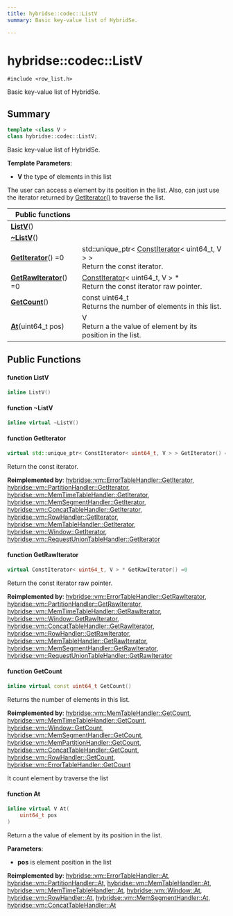 ```yaml
---
title: hybridse::codec::ListV
summary: Basic key-value list of HybridSe. 

---
```

# hybridse::codec::ListV



`#include <row_list.h>`

Basic key-value list of HybridSe. 
## Summary

```cpp
template <class V >
class hybridse::codec::ListV;
```
Basic key-value list of HybridSe. 

**Template Parameters**: 

  * **V** the type of elements in this list



The user can access a element by its position in the list. Also, can just use the iterator returned by [GetIterator()](/hybridse/usage/api/c++/Classes/classhybridse_1_1codec_1_1_list_v.md#function-getiterator) to traverse the list. 


|  Public functions|            |
| -------------- | -------------- |
|**[ListV](/hybridse/usage/api/c++/Classes/classhybridse_1_1codec_1_1_list_v.md#function-listv)**()|  |
|**[~ListV](/hybridse/usage/api/c++/Classes/classhybridse_1_1codec_1_1_list_v.md#function-~listv)**()|  |
|**[GetIterator](/hybridse/usage/api/c++/Classes/classhybridse_1_1codec_1_1_list_v.md#function-getiterator)**() =0| std::unique_ptr< [ConstIterator](/hybridse/usage/api/c++/Classes/classhybridse_1_1base_1_1_const_iterator.md)< uint64_t, V > > <br>Return the const iterator.  |
|**[GetRawIterator](/hybridse/usage/api/c++/Classes/classhybridse_1_1codec_1_1_list_v.md#function-getrawiterator)**() =0| [ConstIterator](/hybridse/usage/api/c++/Classes/classhybridse_1_1base_1_1_const_iterator.md)< uint64_t, V > * <br>Return the const iterator raw pointer.  |
|**[GetCount](/hybridse/usage/api/c++/Classes/classhybridse_1_1codec_1_1_list_v.md#function-getcount)**()| const uint64_t <br>Returns the number of elements in this list.  |
|**[At](/hybridse/usage/api/c++/Classes/classhybridse_1_1codec_1_1_list_v.md#function-at)**(uint64_t pos)| V <br>Return a the value of element by its position in the list.  |

## Public Functions

#### function ListV

```cpp
inline ListV()
```


#### function ~ListV

```cpp
inline virtual ~ListV()
```


#### function GetIterator

```cpp
virtual std::unique_ptr< ConstIterator< uint64_t, V > > GetIterator() =0
```

Return the const iterator. 

**Reimplemented by**: [hybridse::vm::ErrorTableHandler::GetIterator](/hybridse/usage/api/c++/Classes/classhybridse_1_1vm_1_1_error_table_handler.md#function-getiterator), [hybridse::vm::PartitionHandler::GetIterator](/hybridse/usage/api/c++/Classes/classhybridse_1_1vm_1_1_partition_handler.md#function-getiterator), [hybridse::vm::MemTimeTableHandler::GetIterator](/hybridse/usage/api/c++/Classes/classhybridse_1_1vm_1_1_mem_time_table_handler.md#function-getiterator), [hybridse::vm::MemSegmentHandler::GetIterator](/hybridse/usage/api/c++/Classes/classhybridse_1_1vm_1_1_mem_segment_handler.md#function-getiterator), [hybridse::vm::ConcatTableHandler::GetIterator](/hybridse/usage/api/c++/Classes/classhybridse_1_1vm_1_1_concat_table_handler.md#function-getiterator), [hybridse::vm::RowHandler::GetIterator](/hybridse/usage/api/c++/Classes/classhybridse_1_1vm_1_1_row_handler.md#function-getiterator), [hybridse::vm::MemTableHandler::GetIterator](/hybridse/usage/api/c++/Classes/classhybridse_1_1vm_1_1_mem_table_handler.md#function-getiterator), [hybridse::vm::Window::GetIterator](/hybridse/usage/api/c++/Classes/classhybridse_1_1vm_1_1_window.md#function-getiterator), [hybridse::vm::RequestUnionTableHandler::GetIterator](/hybridse/usage/api/c++/Classes/classhybridse_1_1vm_1_1_request_union_table_handler.md#function-getiterator)


#### function GetRawIterator

```cpp
virtual ConstIterator< uint64_t, V > * GetRawIterator() =0
```

Return the const iterator raw pointer. 

**Reimplemented by**: [hybridse::vm::ErrorTableHandler::GetRawIterator](/hybridse/usage/api/c++/Classes/classhybridse_1_1vm_1_1_error_table_handler.md#function-getrawiterator), [hybridse::vm::PartitionHandler::GetRawIterator](/hybridse/usage/api/c++/Classes/classhybridse_1_1vm_1_1_partition_handler.md#function-getrawiterator), [hybridse::vm::MemTimeTableHandler::GetRawIterator](/hybridse/usage/api/c++/Classes/classhybridse_1_1vm_1_1_mem_time_table_handler.md#function-getrawiterator), [hybridse::vm::Window::GetRawIterator](/hybridse/usage/api/c++/Classes/classhybridse_1_1vm_1_1_window.md#function-getrawiterator), [hybridse::vm::ConcatTableHandler::GetRawIterator](/hybridse/usage/api/c++/Classes/classhybridse_1_1vm_1_1_concat_table_handler.md#function-getrawiterator), [hybridse::vm::RowHandler::GetRawIterator](/hybridse/usage/api/c++/Classes/classhybridse_1_1vm_1_1_row_handler.md#function-getrawiterator), [hybridse::vm::MemTableHandler::GetRawIterator](/hybridse/usage/api/c++/Classes/classhybridse_1_1vm_1_1_mem_table_handler.md#function-getrawiterator), [hybridse::vm::MemSegmentHandler::GetRawIterator](/hybridse/usage/api/c++/Classes/classhybridse_1_1vm_1_1_mem_segment_handler.md#function-getrawiterator), [hybridse::vm::RequestUnionTableHandler::GetRawIterator](/hybridse/usage/api/c++/Classes/classhybridse_1_1vm_1_1_request_union_table_handler.md#function-getrawiterator)


#### function GetCount

```cpp
inline virtual const uint64_t GetCount()
```

Returns the number of elements in this list. 

**Reimplemented by**: [hybridse::vm::MemTableHandler::GetCount](/hybridse/usage/api/c++/Classes/classhybridse_1_1vm_1_1_mem_table_handler.md#function-getcount), [hybridse::vm::MemTimeTableHandler::GetCount](/hybridse/usage/api/c++/Classes/classhybridse_1_1vm_1_1_mem_time_table_handler.md#function-getcount), [hybridse::vm::Window::GetCount](/hybridse/usage/api/c++/Classes/classhybridse_1_1vm_1_1_window.md#function-getcount), [hybridse::vm::MemSegmentHandler::GetCount](/hybridse/usage/api/c++/Classes/classhybridse_1_1vm_1_1_mem_segment_handler.md#function-getcount), [hybridse::vm::MemPartitionHandler::GetCount](/hybridse/usage/api/c++/Classes/classhybridse_1_1vm_1_1_mem_partition_handler.md#function-getcount), [hybridse::vm::ConcatTableHandler::GetCount](/hybridse/usage/api/c++/Classes/classhybridse_1_1vm_1_1_concat_table_handler.md#function-getcount), [hybridse::vm::RowHandler::GetCount](/hybridse/usage/api/c++/Classes/classhybridse_1_1vm_1_1_row_handler.md#function-getcount), [hybridse::vm::ErrorTableHandler::GetCount](/hybridse/usage/api/c++/Classes/classhybridse_1_1vm_1_1_error_table_handler.md#function-getcount)


It count element by traverse the list 

#### function At

```cpp
inline virtual V At(
    uint64_t pos
)
```

Return a the value of element by its position in the list. 

**Parameters**: 

  * **pos** is element position in the list 


**Reimplemented by**: [hybridse::vm::ErrorTableHandler::At](/hybridse/usage/api/c++/Classes/classhybridse_1_1vm_1_1_error_table_handler.md#function-at), [hybridse::vm::PartitionHandler::At](/hybridse/usage/api/c++/Classes/classhybridse_1_1vm_1_1_partition_handler.md#function-at), [hybridse::vm::MemTableHandler::At](/hybridse/usage/api/c++/Classes/classhybridse_1_1vm_1_1_mem_table_handler.md#function-at), [hybridse::vm::MemTimeTableHandler::At](/hybridse/usage/api/c++/Classes/classhybridse_1_1vm_1_1_mem_time_table_handler.md#function-at), [hybridse::vm::Window::At](/hybridse/usage/api/c++/Classes/classhybridse_1_1vm_1_1_window.md#function-at), [hybridse::vm::RowHandler::At](/hybridse/usage/api/c++/Classes/classhybridse_1_1vm_1_1_row_handler.md#function-at), [hybridse::vm::MemSegmentHandler::At](/hybridse/usage/api/c++/Classes/classhybridse_1_1vm_1_1_mem_segment_handler.md#function-at), [hybridse::vm::ConcatTableHandler::At](/hybridse/usage/api/c++/Classes/classhybridse_1_1vm_1_1_concat_table_handler.md#function-at)


